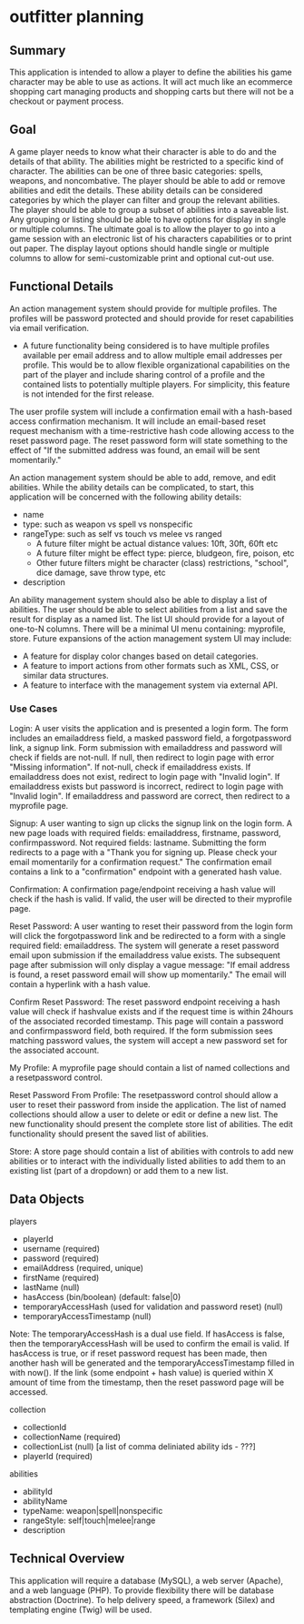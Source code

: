 # outfitter planning

## Summary

This application is intended to allow a player to define the abilities his game character may be able to use as actions.  It will act much like an ecommerce shopping cart managing products and shopping carts but there will not be a checkout or payment process.

## Goal

A game player needs to know what their character is able to do and the details of that ability.  The abilities might be restricted to a specific kind of character.  The abilities can be one of three basic categories: spells, weapons, and noncombative.   The player should be able to add or remove abilities and edit the details.  These ability details can be considered categories by which the player can filter and group the relevant abilities.  The player should be able to group a subset of abilities into a saveable list.  Any grouping or listing should be able to have options for display in single or multiple columns.  The ultimate goal is to allow the player to go into a game session with an electronic list of his characters capabilities or to print out paper.  The display layout options should handle single or multiple columns to allow for semi-customizable print and optional cut-out use.

## Functional Details

An action management system should provide for multiple profiles.  The profiles will be password protected and should provide for reset capabilities via email verification.  
* A future functionality being considered is to have multiple profiles available per email address and to allow multiple email addresses per profile.  This would be to allow flexible organizational capabilities on the part of the player and include sharing control of a profile and the contained lists to potentially multiple players.  For simplicity, this feature is not intended for the first release.

The user profile system will include a confirmation email with a hash-based access confirmation mechanism.  It will include an email-based reset request mechanism with a time-restrictive hash code allowing access to the reset password page.  The reset password form will state something to the effect of "If the submitted address was found, an email will be sent momentarily."

An action management system should be able to add, remove, and edit abilities.  While the ability details can be complicated, to start, this application will be concerned with the following ability details:
* name
* type: such as weapon vs spell vs nonspecific
* rangeType: such as self vs touch vs melee vs ranged
  * A future filter might be actual distance values: 10ft, 30ft, 60ft etc
  * A future filter might be effect type: pierce, bludgeon, fire, poison, etc
  * Other future filters might be character (class) restrictions, "school", dice damage, save throw type, etc
* description


An ability management system should also be able to display a list of abilities.  The user should be able to select abilities from a list and save the result for display as a named list.  The list UI should provide for a layout of one-to-N columns. There will be a minimal UI menu containing: myprofile, store.
Future expansions of the action management system UI may include:
* A feature for display color changes based on detail categories.
* A feature to import actions from other formats such as XML, CSS, or similar data structures.
* A feature to interface with the management system via external API.


### Use Cases

Login: A user visits the application and is presented a login form.  The form includes an emailaddress field, a masked password field, a forgotpassword link, a signup link.  Form submission with emailaddress and password will check if fields are not-null.  If null, then redirect to login page with error "Missing information".  If not-null, check if emailaddress exists.  If emailaddress does not exist, redirect to login page with "Invalid login".  If emailaddress exists but password is incorrect, redirect to login page with "Invalid login". If emailaddress and password are correct, then redirect to a myprofile page.

Signup: A user wanting to sign up clicks the signup link on the login form.  A new page loads with required fields: emailaddress, firstname, password, confirmpassword.  Not required fields: lastname.  Submitting the form redirects to a page with a "Thank you for signing up.  Please check your email momentarily for a confirmation request."  The confirmation email contains a link to a "confirmation" endpoint with a generated hash value.

Confirmation: A confirmation page/endpoint receiving a hash value will check if the hash is valid. If valid, the user will be directed to their myprofile page.

Reset Password: A user wanting to reset their password from the login form will click the forgotpassword link and be redirected to a form with a single required field: emailaddress.  The system will generate a reset password email upon submission if the emailaddress value exists.  The subsequent page after submission will only display a vague message: "If email address is found, a reset password email will show up momentarily."  The email will contain a hyperlink with a hash value.  

Confirm Reset Password: The reset password endpoint receiving a hash value will check if hashvalue exists and if the request time is within 24hours of the associated recorded timestamp.  This page will contain a password and confirmpassword field, both required.  If the form submission sees matching password values, the system will accept a new password set for the associated account.  

My Profile: A myprofile page should contain a list of named collections and a resetpassword control.  

Reset Password From Profile: The resetpassword control should allow a user to reset their password from inside the application.  The list of named collections should allow a user to delete or edit or define a new list.  The new functionality should present the complete store list of abilities.  The edit functionality should present the saved list of abilities.

Store: A store page should contain a list of abilities with controls to add new abilities or to interact with the individually listed abilities to add them to an existing list (part of a dropdown) or add them to a new list.


## Data Objects

players
* playerId
* username (required)
* password (required)
* emailAddress (required, unique)
* firstName (required)
* lastName (null)
* hasAccess (bin/boolean) (default: false|0)
* temporaryAccessHash (used for validation and password reset) (null)
* temporaryAccessTimestamp (null)

Note: The temporaryAccessHash is a dual use field.  If hasAccess is false, then the temporaryAccessHash will be used to confirm the email is valid.  If hasAccess is true, or if reset password request has been made, then another hash will be generated and the temporaryAccessTimestamp filled in with now().  If the link (some endpoint + hash value) is queried within X amount of time from the timestamp, then the reset password page will be accessed.

collection
* collectionId
* collectionName (required)
* collectionList (null) [a list of comma deliniated ability ids - ???]
* playerId (required)

abilities
* abilityId
* abilityName
* typeName: weapon|spell|nonspecific
* rangeStyle: self|touch|melee|range
* description


## Technical Overview

This application will require a database (MySQL), a web server (Apache), and a web language (PHP).  To provide flexibility there will be database abstraction (Doctrine).  To help delivery speed, a framework (Silex) and templating engine (Twig) will be used.  

